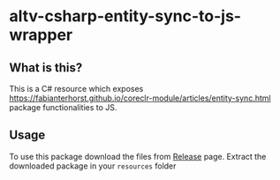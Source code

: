 
# altv-csharp-entity-sync-to-js-wrapper

  

## What is this?

This is a C# resource which exposes https://fabianterhorst.github.io/coreclr-module/articles/entity-sync.html package functionalities to JS.


## Usage

To use this package download the files from [Release](https://github.com/mehrangta/altv-csharp-entity-sync-to-js-wrapper/releases/latest) page.
Extract the downloaded package in your `resources` folder


